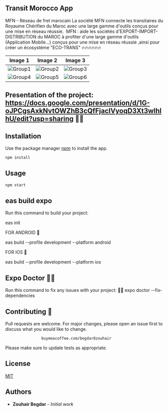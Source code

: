 ## Transit Morocco App

MFN - Réseau de fret marocain La société MFN connecte les transitaires du Royaume Chérifien du Maroc avec une large gamme d'outils conçus pour une mise en réseau réussie.
​
MFN : aide les sociétés d'EXPORT-IMPORT-DISTRIBUTION du MAROC à profiter d'une large gamme d'outils (Application Mobile...) conçus pour une mise en réseau réussie ,ainsi pour créer un écosystème "ECO-TRANS"
 🔥🔥🔥🔥🔥🔥 



| Image 1 | Image 2 | Image 3 |
|---------|---------|---------|
| ![Group1](https://user-images.githubusercontent.com/93929557/225274492-49357832-260e-4948-abc2-cfb06d50ef01.png) | ![Group2](https://user-images.githubusercontent.com/93929557/225274481-82f8c96f-5968-466a-8874-98614f8c4791.png) | ![Group3](https://user-images.githubusercontent.com/93929557/225274487-1aa6b7f6-47fa-40f9-8f37-5b22795c911b.png) |
| ![Group4](https://user-images.githubusercontent.com/93929557/225274507-8cee1638-5724-4fb1-b05d-8573e5c2ce47.png) | ![Group5](https://user-images.githubusercontent.com/93929557/225274490-fddc1040-7ba6-492f-aad6-0d9707f74947.png) | ![Group6](https://user-images.githubusercontent.com/93929557/225274509-f494cabc-d759-4f0c-ad6d-0b508307f216.png) |

## Presentation of the project: https://docs.google.com/presentation/d/1G-oJPCgsAxkNvtOWZhB3cQfFjacIVyoqD3Xt3wIhlhU/edit?usp=sharing 🙂🙂

## Installation

Use the package manager [npm](https://www.npmjs.com/) to install the app.

```bash
npm install
```

## Usage

```bash
npm start
```
## eas build expo 

Run this command to build your project: 

eas init 

FOR ANDROID 🤖

eas build --profile development --platform android

FOR IOS 🤖

eas build --profile development --platform ios

## Expo Doctor   🏴‍☠️
Run this command to fix any issues with your project: 🏴‍☠️
expo doctor --fix-dependencies



## Contributing  🚀
Pull requests are welcome. For major changes, please open an issue first to discuss what you would like to change.

                    buymeacoffee.com/begdar8zouhair                

Please make sure to update tests as appropriate.

## License
[MIT](https://choosealicense.com/licenses/mit/)

## Authors
* **Zouhair Begdar** - *Initial work*  
